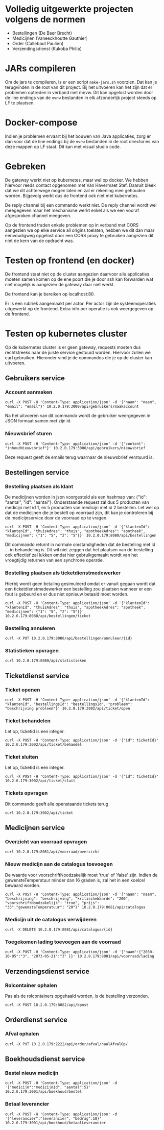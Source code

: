 # Volledig uitgewerkte projecten volgens de normen
- Bestellingen (De Baer Brecht)
- Medicijnen (Vaneeckhoutte Gauthier)
- Order (Callebaut Paulien)
- Verzendingsdienst (Kukoba Philip)

# JARs compileren
Om de jars te compileren, is er een script `make-jars.sh` voorzien. Dat kan je terugvinden
in de root van dit project. Bij het uitvoeren kan het zijn dat er problemen optreden in
verband met mnvw. Dit kan opgelost worden door de line endings van de `mvnw` bestanden in
elk afzonderlijk project steeds op LF te plaatsen. 

# Docker-compose
Indien je problemen ervaart bij het bouwen van Java applicaties, zorg er dan
voor dat de line endings bij de `mvnw` bestanden in de root directories van deze
mappen op LF staat. Dit kan met visual studio code.

# Gebreken
De gateway werkt niet op kubernetes, maar wel op docker. We hebben hiervoor reeds contact opgenomen met Van Havermaet Stef. Daaruit bleek dat we dit achterwege mogen laten en zal er rekening mee gehouden worden. Bijgevolg werkt dus de frontend ook niet met kubernetes.

De reply channel bij een commando werkt niet. De reply channel wordt wel meegegeven maar het mechanisme werkt enkel als we een vooraf afgesproken channel meegeven. 

Op de frontend traden enkele problemen op in verband met CORS aangezien we op elke service all origins toelaten, hebben we dit dan maar eenvoudigweg
opgelost door een CORS proxy te gebruiken aangezien dit niet de kern van de opdracht was.

# Testen op frontend (en docker)
De frontend staat niet op de cluster aangezien daarvoor alle applicaties moeten samen komen op de ene poort die je door ssh kan forwarden wat niet mogelijk is aangezien de gateway daar niet werkt.

De frontend kan je bereiken op localhost:80.

Er is een rubriek aangemaakt per actor. Per actor zijn de systeemoperaties uitgewerkt op de frontend. Extra info per operatie is ook weergegeven op de frontend.

# Testen op kubernetes cluster
Op de kubernetes cluster is er geen gateway, requests moeten dus rechtstreeks naar de juiste service gestuurd worden. Hiervoor zullen we curl gebruiken. Hieronder vind je de commandos die je op de cluster kan uitvoeren.

## Gebruikers service

### Account aanmaken

`curl -X POST -H 'Content-Type: application/json' -d '{"naam": "naam", "email": "email"}' 10.2.0.179:3000/api/gebruikers/maakaccount`

Na het uitvoeren van dit commando wordt de gebruiker weergegeven in JSON formaat samen met zijn id.

### Nieuwsbrief sturen

`curl -X POST -H 'Content-Type: application/json' -d '{"content": "inhoudNieuwsbrief"}' 10.2.0.179:3000/api/gebruikers/nieuwsbrief`

Deze request geeft de emails terug waarnaar de nieuwsbrief verstuurd is.

## Bestellingen service

### Bestelling plaatsen als klant

De medicijnen worden in json voorgesteld als een hashmap van: {"id": "aantal", "id": "aantal"}.
Onderstaande request zal dus 5 producten van medicijn met id 1, en 5 producten van medicijn met id 2 bestellen.
Let wel op dat de medicijnen die je bestelt op voorraad zijn, dit kan je controleren bij de medicijnservice door de voorraad op te vragen.

`curl -X POST -H 'Content-Type: application/json' -d '{"klantenId": "klantenId", "thuisAdres": "thuis", "apotheekAdres": "apotheek", "medicijnen": {"1": "5", "2": "5"}}' 10.2.0.179:8080/api/bestellingen`

Dit commando returnt in normale omstandigheden dat de bestelling met id ... in behandeling is. Dit wil niet zeggen dat het plaatsen van de bestelling ook effectief zal lukken omdat hier gebruikgemaakt wordt van het vroegtijdig returnen van een synchrone operatie.

### Bestelling plaatsen als ticketdienstmedewerker

Hierbij wordt geen betaling gesimuleerd omdat er vanuit gegaan wordt dat een ticketdienstmedewerker een bestelling zou plaatsen wanneer er een fout is gebeurd en er dus niet opnieuw betaald moet worden.

`curl -X POST -H 'Content-Type: application/json' -d '{"klantenId": "klantenId", "thuisAdres": "thuis", "apotheekAdres": "apotheek", "medicijnen": {"1": "5", "2": "5"}}' 10.2.0.179:8080/api/bestellingen/ticket`

### Bestelling annuleren

`curl -X PUT 10.2.0.179:8080/api/bestellingen/annuleer/{id}`

### Statistieken opvragen

`curl 10.2.0.179:8080/api/statistieken`

## Ticketdienst service

### Ticket openen

`curl -X POST -H 'Content-Type: application/json' -d '{"klantenId": "klantenId", "bestellingsId": "bestellingsId", "probleem": "beschrijving probleem"}' 10.2.0.179:3002/api/ticket/open`

### Ticket behandelen

Let op, ticketid is een integer.

`curl -X POST -H 'Content-Type: application/json' -d '{"id": ticketId}' 10.2.0.179:3002/api/ticket/behandel`

### Ticket sluiten

Let op, ticketid is een integer.

`curl -X POST -H 'Content-Type: application/json' -d '{"id": ticketId}' 10.2.0.179:3002/api/ticket/sluit`

### Tickets opvragen

Dit commando geeft alle openstaande tickets terug

`curl 10.2.0.179:3002/api/ticket`

## Medicijnen service

### Overzicht van voorraad opvragen

`curl 10.2.0.179:8081/api/voorraad/overzicht`

### Nieuw medicijn aan de catalogus toevoegen

De waarde voor voorschriftNoodzakelijk moet 'true' of 'false' zijn.
Indien de gewensteTemperatuur minder dan 16 graden is, zal het in een koelcel bewaard worden.

`curl -X POST -H 'Content-Type: application/json' -d '{"naam": "naam", "beschrijving": "beschrijving", "kritischeWaarde": "200", "voorschriftNoodzakelijk": "true", "prijs": "35","gewensteTemperatuur": "20"}' 10.2.0.179:8081/api/catalogus`

### Medicijn uit de catalogus verwijderen

`curl -X DELETE 10.2.0.179:8081/api/catalogus/{id}`

### Toegekomen lading toevoegen aan de voorraad

`curl -X POST -H 'Content-Type: application/json' -d '{"naam":{"2030-10-05":"3", "2073-05-21":"3" }}' 10.2.0.179:8081/api/voorraad/lading`

## Verzendingsdienst service

### Rolcontainer ophalen

Pas als de rolcontainers opgehaald worden, is de bestelling verzonden.

`curl -X POST 10.2.0.179:8082/api/bpost`

## Orderdienst service

### Afval ophalen

`curl -X PUT 10.2.0.179:2222/api/order/afval/haalAfvalOp/`


## Boekhoudsdienst service

### Bestel nieuw medicijn

`curl -X POST -H 'Content-Type: application/json' -d '{"medicijn":"medicijnId", "aantal":5}' 10.2.0.179:3001/api/boekhoud/bestel`

### Betaal leverancier

`curl -X POST -H 'Content-Type: application/json' -d '{"leverancier":"leverancier", "bedrag":10}' 10.2.0.179:3001/api/boekhoud/betaalLeverancier`
